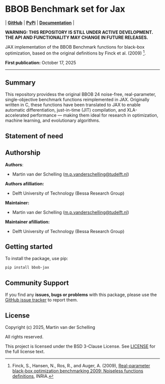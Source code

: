 # BBOB Benchmark set for Jax

| [**GitHub**](https://github.com/mpvanderschelling/bbob-jax)
| [**PyPi**](https://pypi.org/project/bbob-jax/)
| [**Documentation**](https://bbob-jax.readthedocs.io/)
|

**WARNING: THIS REPOSITORY IS STILL UNDER ACTIVE DEVELOPMENT. THE API AND FUNCTIONALITY MAY CHANGE IN FUTURE RELEASES.**

JAX implementation of the BBOB Benchmark functions for black-box optimization, based on the original definitions by Finck et al. (2009) [^1].

[^1]: Finck, S., Hansen, N., Ros, R., and Auger, A. (2009), [Real-parameter black-box optimization benchmarking 2009: Noiseless functions definitions](https://inria.hal.science/inria-00362633v2/document), INRIA. 

**First publication:** October 17, 2025

***

## Summary

This repository providess the original BBOB 24 noise-free, real-parameter, single-objective benchmark functions reimplemented in JAX. Originally written in C, these functions have been translated to JAX to enable automatic differentiation, just-in-time (JIT) compilation, and XLA-accelerated performance — making them ideal for research in optimization, machine learning, and evolutionary algorithms.

## Statement of need

<!-- Write here the statement of need for this package -->

## Authorship

**Authors**:
- Martin van der Schelling ([m.p.vanderschelling@tudelft.nl](mailto:m.p.vanderschelling@tudelft.nl))

**Authors afilliation:**
- Delft University of Technology (Bessa Research Group)

**Maintainer:**
- Martin van der Schelling ([m.p.vanderschelling@tudelft.nl](mailto:m.p.vanderschelling@tudelft.nl))

**Maintainer afilliation:**
- Delft University of Technology (Bessa Research Group)


## Getting started

To install the package, use pip:

```bash
pip install bbob-jax
```

## Community Support

If you find any **issues, bugs or problems** with this package, please use the [GitHub issue tracker](https://github.com/mpvanderschelling/bbob_jax/issues) to report them.

## License

Copyright (c) 2025, Martin van der Schelling

All rights reserved.

This project is licensed under the BSD 3-Clause License. See [LICENSE](https://github.com/mpvanderschelling/bbob_jax/blob/main/LICENSE) for the full license text.

